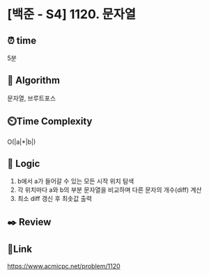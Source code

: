 # [백준 - S4] 1120. 문자열 


## ⏰ **time**
5분

## :pushpin: **Algorithm**
문자열, 브루트포스

## ⏲️**Time Complexity**
O(|a|*|b|)

## :round_pushpin: **Logic**
1. b에서 a가 들어갈 수 있는 모든 시작 위치 탐색
2. 각 위치마다 a와 b의 부분 문자열을 비교하며 다른 문자의 개수(diff) 계산
3. 최소 diff 갱신 후 최솟값 출력

## :black_nib: **Review**


## 📡**Link**
https://www.acmicpc.net/problem/1120
